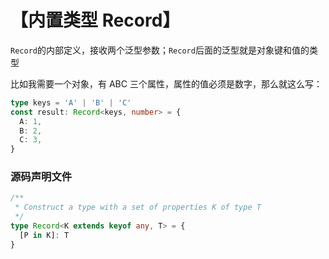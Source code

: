 # 【内置类型 Record】

`Record`的内部定义，接收两个泛型参数；`Record`后面的泛型就是对象键和值的类型

比如我需要一个对象，有 ABC 三个属性，属性的值必须是数字，那么就这么写：

```ts
type keys = 'A' | 'B' | 'C'
const result: Record<keys, number> = {
  A: 1,
  B: 2,
  C: 3,
}
```

### 源码声明文件

```ts
/**
 * Construct a type with a set of properties K of type T
 */
type Record<K extends keyof any, T> = {
  [P in K]: T
}
```
